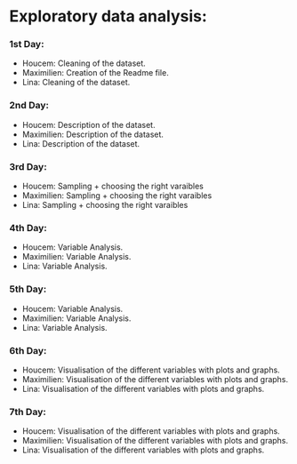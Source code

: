 # Exploratory data analysis:

### 1st Day:

- Houcem: Cleaning of the dataset.
- Maximilien: Creation of the Readme file.
- Lina: Cleaning of the dataset.

### 2nd Day:

- Houcem: Description of the dataset.
- Maximilien: Description of the dataset.
- Lina: Description of the dataset.

### 3rd Day:

- Houcem: Sampling + choosing the right varaibles 
- Maximilien: Sampling + choosing the right varaibles 
- Lina: Sampling + choosing the right varaibles 

### 4th Day:

- Houcem: Variable Analysis.
- Maximilien: Variable Analysis.
- Lina: Variable Analysis.

### 5th Day:

- Houcem: Variable Analysis.
- Maximilien: Variable Analysis.
- Lina: Variable Analysis.

### 6th Day:

- Houcem: Visualisation of the different variables with plots and graphs.
- Maximilien: Visualisation of the different variables with plots and graphs.
- Lina: Visualisation of the different variables with plots and graphs.

### 7th Day:

- Houcem: Visualisation of the different variables with plots and graphs.
- Maximilien: Visualisation of the different variables with plots and graphs.
- Lina: Visualisation of the different variables with plots and graphs.

